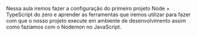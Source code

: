 Nessa aula iremos fazer a configuração do primeiro projeto Node + TypeScript do zero e aprender as ferramentas que iremos utilizar para fazer com que o nosso projeto execute em ambiente de desenvolvimento assim como fazíamos com o Nodemon no JavaScript.